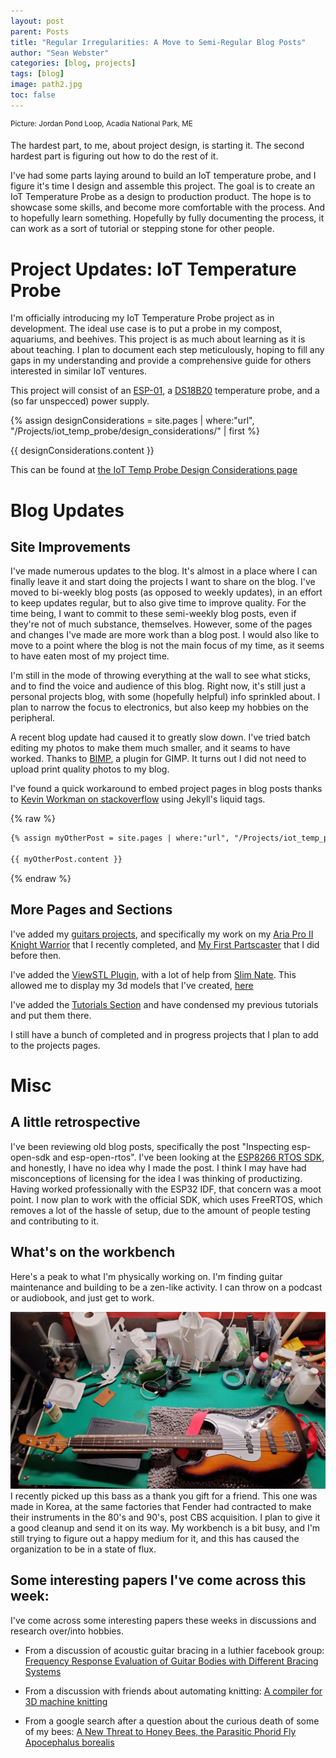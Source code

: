 ```yaml
---
layout: post
parent: Posts
title: "Regular Irregularities: A Move to Semi-Regular Blog Posts"
author: "Sean Webster"
categories: [blog, projects]
tags: [blog]
image: path2.jpg
toc: false
---
```

<sup>Picture: Jordan Pond Loop, Acadia National Park, ME</sup>

The hardest part, to me, about project design, is starting it. The second hardest part is figuring out how to do the rest of it.

I've had some parts laying around to build an IoT temperature probe, and I figure it's time I design and assemble this project.
The goal is to create an IoT Temperature Probe as a design to production product. The hope is to showcase some skills, and become more comfortable with the process. And to hopefully learn something.
Hopefully by fully documenting the process, it can work as a sort of tutorial or stepping stone for other people.
# Project Updates: IoT Temperature Probe
I'm officially introducing my IoT Temperature Probe project as in development.
The ideal use case is to put a probe in my compost, aquariums, and beehives. This project is as much about learning as it is about teaching. 
I plan to document each step meticulously, hoping to fill any gaps in my understanding and provide a comprehensive guide for others interested in similar IoT ventures.

This project will consist of an [ESP-01](https://www.microchip.ua/wireless/esp01.pdf), a [DS18B20](https://datasheets.maximintegrated.com/en/ds/DS18B20.pdf) 
temperature probe, and a (so far unspecced) power supply.

{% assign designConsiderations = site.pages | where:"url", "/Projects/iot_temp_probe/design_considerations/" | first %}

{{ designConsiderations.content }}

This can be found at [the IoT Temp Probe Design Considerations page](/Projects/iot_temp_probe/design_considerations/)

# Blog Updates
## Site Improvements
I've made numerous updates to the blog. It's almost in a place where I can finally leave it and start doing the projects I want to share on the blog. I've moved to bi-weekly blog posts (as opposed to weekly updates), in an effort to keep updates regular, but to also give time to improve quality. For the time being, I want to commit to these semi-weekly blog posts, even if they're not of much substance, themselves. However, some of the pages and changes I've made are more work than a blog post. I would also like to move to a point where the blog is not the main focus of my time, as it seems to have eaten most of my project time.

I'm still in the mode of throwing everything at the wall to see what sticks, and to find the voice and audience of this blog. Right now, it's still just
a personal projects blog, with some (hopefully helpful) info sprinkled about. I plan to narrow the focus to electronics, but also keep my hobbies on the peripheral.

A recent blog update had caused it to greatly slow down. I've tried batch editing my photos to make them much smaller, and it seams to have worked.
Thanks to [BIMP](https://alessandrofrancesconi.it/projects/bimp/), a plugin for GIMP. It turns out I did not need to upload print quality photos to my blog.

I've found a quick workaround to embed project pages in blog posts thanks to [Kevin Workman on stackoverflow](https://stackoverflow.com/a/68092965/22897244) using Jekyll's liquid tags.

{% raw %}
```markdown
{% assign myOtherPost = site.pages | where:"url", "/Projects/iot_temp_probe/design_considerations/" | first %}

{{ myOtherPost.content }}  
```
{% endraw %}

## More Pages and Sections

I've added my [guitars projects](/Projects/Guitars), and specifically my work on my [Aria Pro II Knight Warrior](/Projects/Guitars/AriaProII_Knight_Warrior) that I recently completed,
and [My First Partscaster](/Projects/Guitars/first_custom_partscaster.md) that I did before then.

I've added the [ViewSTL Plugin](https://www.viewstl.com/plugin/), with a lot of help from [Slim Nate](https://slimnate.com/blogging/tutorial/2021/04/18/displaying-3d-models.html).
This allowed me to display my 3d models that I've created, [here](/Projects/3D_Printing/)

I've added the [Tutorials Section](/Tutorials/) and have condensed my previous tutorials and put them there.

I still have a bunch of completed and in progress projects that I plan to add to the projects pages.

# Misc
## A little retrospective
I've been reviewing old blog posts, specifically the post "Inspecting esp-open-sdk and esp-open-rtos". 
I've been looking at the [ESP8266 RTOS SDK](https://github.com/espressif/ESP8266_RTOS_SDK/tree/master), and honestly, I have no idea why I made the post. 
I think I may have had misconceptions of licensing for the idea I was thinking of productizing. Having worked professionally with the ESP32 IDF, that concern was a moot point. 
I now plan to work with the official SDK, which uses FreeRTOS, which removes a lot of the hassle of setup, due to the amount of people testing and contributing to it.

## What's on the workbench
Here's a peak to what I'm physically working on. I'm finding guitar maintenance and building to be a zen-like activity. I can throw on a podcast or audiobook, and just get to work.

![Samick Bass](/assets/img/guitars/samick_bass.jpg)
I recently picked up this bass as a thank you gift for a friend. This one was made in Korea, at the same factories that Fender had contracted to make their instruments in the 80's and 90's, post CBS acquisition.
I plan to give it a good cleanup and send it on its way. My workbench is a bit busy, and I'm still trying to figure out a happy medium for it, and this has caused the organization to be in a state of flux.

## Some interesting papers I've come across this week:
I've come across some interesting papers these weeks in discussions and research over/into hobbies.

* From a discussion of acoustic guitar bracing in a luthier facebook group:
[Frequency Response Evaluation of Guitar Bodies with Different Bracing Systems](https://www.mdpi.com/2073-8994/12/5/795)

* From a discussion with friends about automating knitting:
[A compiler for 3D machine knitting](https://dspace.mit.edu/handle/1721.1/134995)

* From a google search after a question about the curious death of some of my bees: 
[A New Threat to Honey Bees, the Parasitic Phorid Fly Apocephalus borealis](https://www.ncbi.nlm.nih.gov/pmc/articles/PMC3250467/)